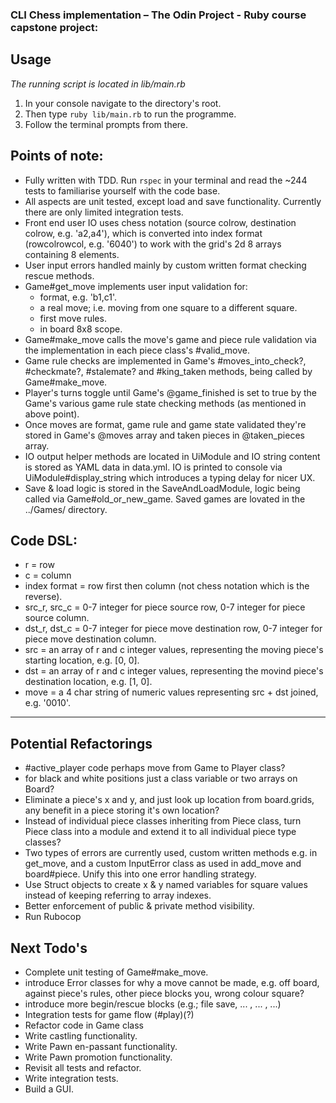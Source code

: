 ### CLI Chess implementation – The Odin Project - Ruby course capstone project:

## Usage
*The running script is located in lib/main.rb*
1. In your console navigate to the directory's root.
2. Then type `ruby lib/main.rb` to run the programme.
3. Follow the terminal prompts from there.

## Points of note:
- Fully written with TDD. Run `rspec` in your terminal and read the ~244 tests to familiarise yourself with the code base.
- All aspects are unit tested, except load and save functionality. Currently there are only limited integration tests.
- Front end user IO uses chess notation (source colrow, destination colrow, e.g. 'a2,a4'), which is converted into index format (rowcolrowcol, e.g. '6040') to work with the grid's 2d 8 arrays containing 8 elements. 
- User input errors handled mainly by custom written format checking rescue methods.
- Game#get_move implements user input validation for:
  - format, e.g. 'b1,c1'.
  - a real move; i.e. moving from one square to a different square.
  - first move rules.
  - in board 8x8 scope.
- Game#make_move calls the move's game and piece rule validation via the implementation in each piece class's #valid_move.
- Game rule checks are implemented in Game's #moves_into_check?, #checkmate?, #stalemate? and #king_taken methods, being called by Game#make_move.
- Player's turns toggle until Game's @game_finished is set to true by the Game's various game rule state checking methods (as mentioned in above point).
- Once moves are format, game rule and game state validated they're stored in Game's @moves array and taken pieces in @taken_pieces array.
- IO output helper methods are located in UiModule and IO string content is stored as YAML data in data.yml. IO is printed to console via UiModule#display_string which introduces a typing delay for nicer UX.
- Save & load logic is stored in the SaveAndLoadModule, logic being called via Game#old_or_new_game. Saved games are lovated in the ../Games/ directory.

## Code DSL:
- r = row
- c = column
- index format = row first then column (not chess notation which is the reverse).
- src_r, src_c = 0-7 integer for piece source row, 0-7 integer for piece source column.
- dst_r, dst_c = 0-7 integer for piece move destination row, 0-7 integer for piece move destination column.
- src = an array of r and c integer values, representing the moving piece's starting location, e.g. [0, 0].
- dst = an array of r and c integer values, representing the movind piece's destination location, e.g. [1, 0].
- move = a 4 char string of numeric values representing src + dst joined, e.g. '0010'. 

__________________________________________

## Potential Refactorings
- #active_player code perhaps move from Game to Player class?
- for black and white positions just a class variable or two arrays on Board?
- Eliminate a piece's x and y, and just look up location from board.grids, any benefit in a piece storing it's own location?
- Instead of individual piece classes inheriting from Piece class, turn Piece class into a module and extend it to all individual piece type classes?
- Two types of errors are currently used, custom written methods e.g. in get_move, and a custom InputError class as used in add_move and board#piece. Unify this into one error handling strategy.
- Use Struct objects to create x & y named variables for square values instead of keeping referring to array indexes.
- Better enforcement of public & private method visibility.
- Run Rubocop

## Next Todo's 
- Complete unit testing of Game#make_move.
- introduce Error classes for why a move cannot be made, e.g. off board, against piece's rules, other piece blocks you, wrong colour square?
- introduce more begin/rescue blocks (e.g.; file save, ... , ... , ...)
- Integration tests for game flow (#play)(?)
- Refactor code in Game class
- Write castling functionality.
- Write Pawn en-passant functionality.
- Write Pawn promotion functionality.
- Revisit all tests and refactor.
- Write integration tests.
- Build a GUI.